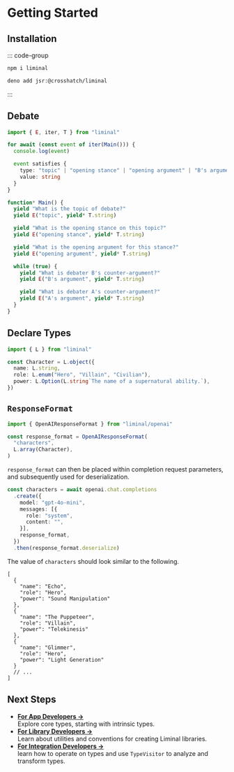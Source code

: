 # Getting Started

## Installation

::: code-group

```sh [Node.js]
npm i liminal
```

```sh [Deno]
deno add jsr:@crosshatch/liminal
```

:::

## Debate

```ts
import { E, iter, T } from "liminal"

for await (const event of iter(Main())) {
  console.log(event)

  event satisfies {
    type: "topic" | "opening stance" | "opening argument" | "B's argument" | "A's argument"
    value: string
  }
}

function* Main() {
  yield "What is the topic of debate?"
  yield E("topic", yield* T.string)

  yield "What is the opening stance on this topic?"
  yield E("opening stance", yield* T.string)

  yield "What is the opening argument for this stance?"
  yield E("opening argument", yield* T.string)

  while (true) {
    yield "What is debater B's counter-argument?"
    yield E("B's argument", yield* T.string)

    yield "What is debater A's counter-argument?"
    yield E("A's argument", yield* T.string)
  }
}
```

## Declare Types

```ts twoslash include supe
import { L } from "liminal"

const Character = L.object({
  name: L.string,
  role: L.enum("Hero", "Villain", "Civilian"),
  power: L.Option(L.string`The name of a supernatural ability.`),
})
```

## `ResponseFormat`

```ts
import { OpenAIResponseFormat } from "liminal/openai"

const response_format = OpenAIResponseFormat(
  "characters",
  L.array(Character),
)
```

`response_format` can then be placed within completion request parameters, and subsequently used for
deserialization.

```ts {8,10}
const characters = await openai.chat.completions
  .create({
    model: "gpt-4o-mini",
    messages: [{
      role: "system",
      content: "",
    }],
    response_format,
  })
  .then(response_format.deserialize)
```

The value of `characters` should look similar to the following.

```jsonc
[
  {
    "name": "Echo",
    "role": "Hero",
    "power": "Sound Manipulation"
  },
  {
    "name": "The Puppeteer",
    "role": "Villain",
    "power": "Telekinesis"
  },
  {
    "name": "Glimmer",
    "role": "Hero",
    "power": "Light Generation"
  }
  // ...
]
```

## Next Steps

- [**For App Developers &rarr;**](./types/intrinsics)<br />Explore core types, starting with
  intrinsic types.
- [**For Library Developers &rarr;**](./libraries/index)<br />Learn about utilities and conventions
  for creating Liminal libraries.
- [**For Integration Developers &rarr;**](./libraries/visitor)<br /> learn how to operate on types
  and use `TypeVisitor` to analyze and transform types.
